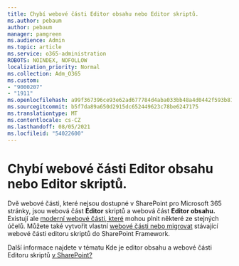 ```yaml
---
title: Chybí webové části Editor obsahu nebo Editor skriptů.
ms.author: pebaum
author: pebaum
manager: pamgreen
ms.audience: Admin
ms.topic: article
ms.service: o365-administration
ROBOTS: NOINDEX, NOFOLLOW
localization_priority: Normal
ms.collection: Adm_O365
ms.custom:
- "9000207"
- "1911"
ms.openlocfilehash: a99f367396ce93e62ad677784d4aba033bb48a4d0442f593b81dfaa607739403
ms.sourcegitcommit: b5f7da89a650d2915dc652449623c78be6247175
ms.translationtype: MT
ms.contentlocale: cs-CZ
ms.lasthandoff: 08/05/2021
ms.locfileid: "54022600"
---
```

# <a name="content-editor-or-script-editor-web-parts-are-missing"></a>Chybí webové části Editor obsahu nebo Editor skriptů.

Dvě webové části, které nejsou dostupné v SharePoint pro Microsoft 365 stránky, jsou webová část **Editor** skriptů a webová část **Editor obsahu.** Existují ale [moderní webové části, které](https://support.microsoft.com/office/ed6cc9ce-8b2a-480c-a655-1b9d7615cdbd#bkmk_outofbox) mohou plnit některé ze stejných účelů. Můžete také vytvořit vlastní [webové části nebo migrovat](https://support.microsoft.com/office/ed6cc9ce-8b2a-480c-a655-1b9d7615cdbd#bkmk_custom) stávající webové části editoru skriptů do SharePoint Framework.  

Další informace najdete v tématu Kde je editor obsahu a webové části Editoru skriptů [v SharePoint?](https://support.microsoft.com/office/ed6cc9ce-8b2a-480c-a655-1b9d7615cdbd)
